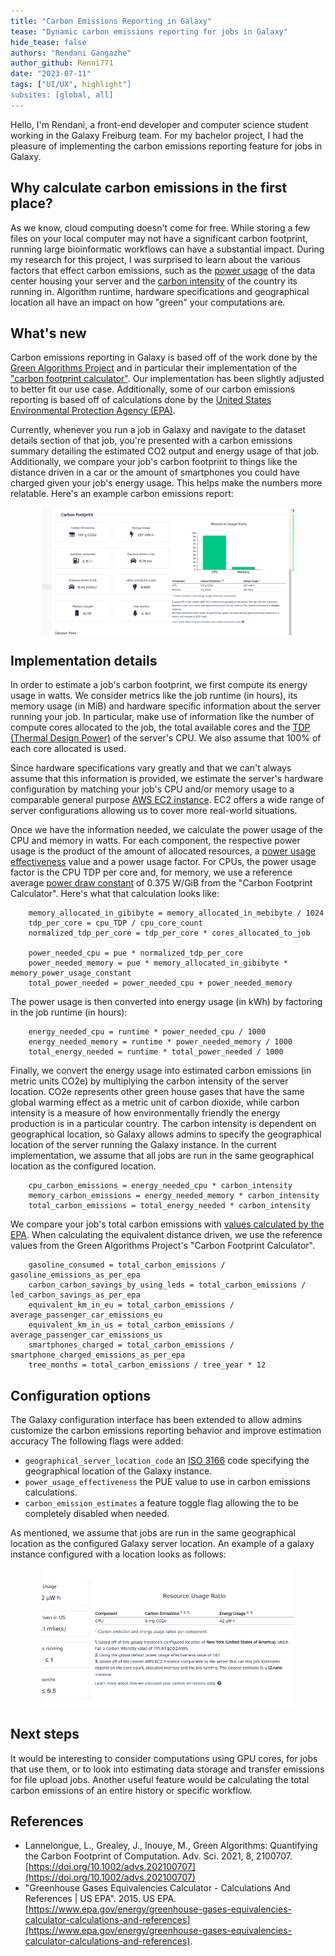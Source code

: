 ```yaml
---
title: "Carbon Emissions Reporting in Galaxy"
tease: "Dynamic carbon emissions reporting for jobs in Galaxy"
hide_tease: false
authors: "Rendani Gangazhe"
author_github: Renni771
date: "2023-07-11"
tags: ["UI/UX", highlight"]
subsites: [global, all]
---
```


Hello, I'm Rendani, a front-end developer and computer science student working in the Galaxy Freiburg team. For my bachelor project, I had the pleasure of
implementing the carbon emissions reporting feature for jobs in Galaxy.

## Why calculate carbon emissions in the first place?

As we know, cloud computing doesn't come for free. While storing a few files on your local computer may not have a significant carbon footprint,
running large bioinformatic workflows can have a substantial impact. During my research for this project, I was surprised to learn about the various
factors that effect carbon emissions, such as the [power usage](https://en.wikipedia.org/wiki/Power_usage_effectiveness)
of the data center housing your server and the [carbon intensity](https://en.wikipedia.org/wiki/Emission_intensity) of the country its running in.
Algorithm runtime, hardware specifications and geographical location all have an impact on how "green" your computations are.

## What's new

Carbon emissions reporting in Galaxy is based off of the work done by the [Green Algorithms Project](https://www.green-algorithms.org/)
and in particular their implementation of the ["carbon footprint calculator"](http://calculator.green-algorithms.org/). Our implementation has
been slightly adjusted to better fit our use case. Additionally, some of our carbon emissions reporting is based off of calculations done by the
[United States Environmental Protection Agency (EPA)](https://www.epa.gov/energy/greenhouse-gases-equivalencies-calculator-calculations-and-references).

Currently, whenever you run a job in Galaxy and navigate to the dataset details section of that job, you're presented with a carbon emissions summary
detailing the estimated CO2 output and energy usage of that job. Additionally, we compare your job's carbon footprint to things like the distance driven in a car
or the amount of smartphones you could have charged given your job's energy usage. This helps make the numbers more relatable. Here's an example carbon emissions report:

<div style="display: flex; justify-content: center; align-items: center;">
    <img src="./ui.png" alt="An image of carbon emissions reporting UI" width="80%" />
</div>

## Implementation details

In order to estimate a job's carbon footprint, we first compute its energy usage in watts. We consider metrics like the job runtime (in hours),
its memory usage (in MiB) and hardware specific information about the server running your job. In particular, make use of information like the
number of compute cores allocated to the job, the total available cores and the [TDP (Thermal Design Power)](https://www.tomshardware.com/reviews/tdp-thermal-design-power-definition,5764.html)
of the server's CPU. We also assume that 100% of each core allocated is used.

Since hardware specifications vary greatly and that we can't always assume that this information is provided, we estimate the server's hardware configuration
by matching your job's CPU and/or memory usage to a comparable general purpose [AWS EC2 instance](https://aws.amazon.com/ec2/instance-types/).
EC2 offers a wide range of server configurations allowing us to cover more real-world situations.

Once we have the information needed, we calculate the power usage of the CPU and memory in watts. For each component, the respective power usage is
the product of the amount of allocated resources, a [power usage effectiveness](https://en.wikipedia.org/wiki/Power_usage_effectiveness) value and a power usage factor.
For CPUs, the power usage factor is the CPU TDP per core and, for memory, we use a reference average [power draw constant](http://dl.acm.org/citation.cfm?doid=3076113.3076117)
of 0.375 W/GiB from the "Carbon Footprint Calculator". Here's what that calculation looks like:

```
    memory_allocated_in_gibibyte = memory_allocated_in_mebibyte / 1024
    tdp_per_core = cpu_TDP / cpu_core_count
    normalized_tdp_per_core = tdp_per_core * cores_allocated_to_job

    power_needed_cpu = pue * normalized_tdp_per_core
    power_needed_memory = pue * memory_allocated_in_gibibyte * memory_power_usage_constant
    total_power_needed = power_needed_cpu + power_needed_memory
```

The power usage is then converted into energy usage (in kWh) by factoring in the job runtime (in hours):

```
    energy_needed_cpu = runtime * power_needed_cpu / 1000
    energy_needed_memory = runtime * power_needed_memory / 1000
    total_energy_needed = runtime * total_power_needed / 1000
```

Finally, we convert the energy usage into estimated carbon emissions (in metric units CO2e) by multiplying the carbon intensity of the server location.
CO2e represents other green house gases that have the same global warming effect as a metric unit of carbon dioxide, while carbon intensity is
a measure of how environmentally friendly the energy production is in a particular country. The carbon intensity is dependent on geographical location,
so Galaxy allows admins to specify the geographical location of the server running the Galaxy instance. In the current implementation, we assume
that all jobs are run in the same geographical location as the configured location.

```
    cpu_carbon_emissions = energy_needed_cpu * carbon_intensity
    memory_carbon_emissions = energy_needed_memory * carbon_intensity
    total_carbon_emissions = total_energy_needed * carbon_intensity
```

We compare your job's total carbon emissions with [values calculated by the EPA](https://www.epa.gov/energy/greenhouse-gases-equivalencies-calculator-calculations-and-references).
When calculating the equivalent distance driven, we use the reference values from the Green Algorithms Project's "Carbon Footprint Calculator".

```
    gasoline_consumed = total_carbon_emissions / gasoline_emissions_as_per_epa
    carbon_carbon_savings_by_using_leds = total_carbon_emissions / led_carbon_savings_as_per_epa
    equivalent_km_in_eu = total_carbon_emissions / average_passenger_car_emissions_eu
    equivalent_km_in_us = total_carbon_emissions / average_passenger_car_emissions_us
    smartphones_charged = total_carbon_emissions / smartphone_charged_emissions_as_per_epa
    tree_months = total_carbon_emissions / tree_year * 12
```

## Configuration options

The Galaxy configuration interface has been extended to allow admins customize the carbon emissions reporting behavior and improve estimation accuracy
The following flags were added:

-   `geographical_server_location_code` an [ISO 3166](https://en.wikipedia.org/wiki/ISO_3166) code specifying the geographical location of the Galaxy instance.
-   `power_usage_effectiveness` the PUE value to use in carbon emissions calculations.
-   `carbon_emission_estimates` a feature toggle flag allowing the to be completely disabled when needed.

As mentioned, we assume that jobs are run in the same geographical location as the configured Galaxy server location. An example of a galaxy instance
configured with a location looks as follows:

<div style="display: flex; justify-content: center; align-items: center;">
    <img src="./set-location.png" alt="" width="80%"/>
</div>

## Next steps

It would be interesting to consider computations using GPU cores, for jobs that use them, or to look into estimating data storage and transfer emissions for
file upload jobs. Another useful feature would be calculating the total carbon emissions of an entire history or specific workflow.

## References

-   Lannelongue, L., Grealey, J., Inouye, M., Green Algorithms: Quantifying the Carbon Footprint of Computation. Adv. Sci. 2021, 8, 2100707. [https://doi.org/10.1002/advs.202100707](https://doi.org/10.1002/advs.202100707)
-   "Greenhouse Gases Equivalencies Calculator - Calculations And References | US EPA". 2015. US EPA. [https://www.epa.gov/energy/greenhouse-gases-equivalencies-calculator-calculations-and-references](https://www.epa.gov/energy/greenhouse-gases-equivalencies-calculator-calculations-and-references).

